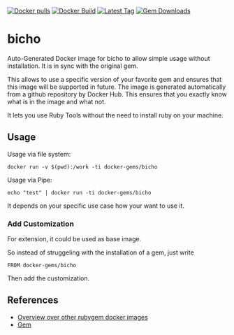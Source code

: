 [![Docker pulls](https://img.shields.io/docker/pulls/rubygem/bicho.svg)](https://hub.docker.com/r/rubygem/bicho/)
[![Docker Build](https://img.shields.io/docker/automated/rubygem/bicho.svg)](https://hub.docker.com/r/rubygem/bicho/)
[![Latest Tag](https://img.shields.io/github/tag/docker-rubygem/bicho.svg)](https://hub.docker.com/r/rubygem/bicho/)
[![Gem Downloads](https://img.shields.io/gem/dt/bicho.svg)](https://rubygems.org/gems/bicho/)
# bicho

Auto-Generated Docker image for bicho to allow simple usage without installation.
It is in sync with the original gem.

This allows to use a specific version of your favorite gem and ensures that this image will be supported in future.
The image is generated automatically from a github repository by Docker Hub.
This ensures that you exactly know what is in the image and what not.

It lets you use Ruby Tools without the need to install ruby on your machine.

## Usage

Usage via file system:

`docker run -v $(pwd):/work -ti docker-gems/bicho`

Usage via Pipe:

`echo "test" | docker run -ti docker-gems/bicho`

It depends on your specific use case how your want to use it.

### Add Customization

For extension, it could be used as base image.

So instead of struggeling with the installation of a gem, just write

`FROM docker-gems/bicho`

Then add the customization.

## References

 - [Overview over other rubygem docker images](https://github.com/thinkbot/docker-rubygem)
 - [Gem](https://rubygems.org/gems/bicho/)
